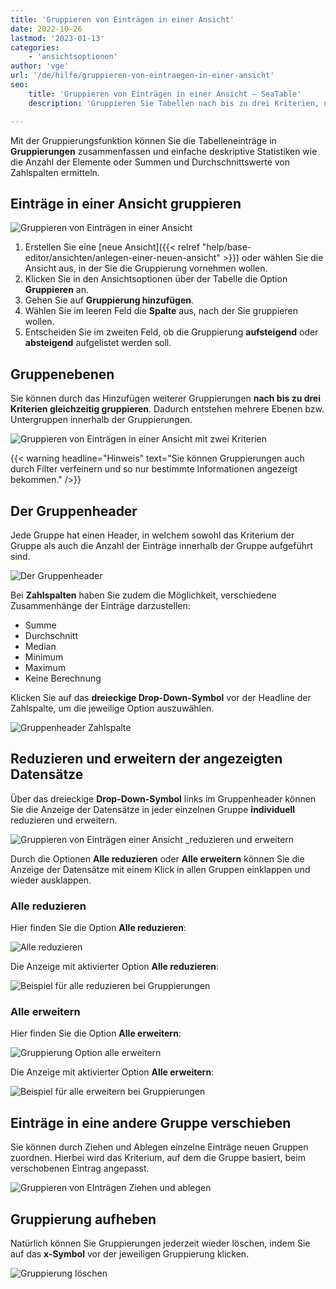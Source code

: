 ```yaml
---
title: 'Gruppieren von Einträgen in einer Ansicht'
date: 2022-10-26
lastmod: '2023-01-13'
categories:
    - 'ansichtsoptionen'
author: 'vge'
url: '/de/hilfe/gruppieren-von-eintraegen-in-einer-ansicht'
seo:
    title: 'Gruppieren von Einträgen in einer Ansicht – SeaTable'
    description: 'Gruppieren Sie Tabellen nach bis zu drei Kriterien, nutzen Sie Gruppenheader und Statistiken wie Summe, Durchschnitt oder Median für optimale Übersicht.'

---
```


Mit der Gruppierungsfunktion können Sie die Tabelleneinträge in **Gruppierungen** zusammenfassen und einfache deskriptive Statistiken wie die Anzahl der Elemente oder Summen und Durchschnittswerte von Zahlspalten ermitteln.

## Einträge in einer Ansicht gruppieren

![Gruppieren von Einträgen in einer Ansicht](images/Gruppierung-von-Eintraegen-in-einer-Ansicht-1.gif)

1. Erstellen Sie eine [neue Ansicht]({{< relref "help/base-editor/ansichten/anlegen-einer-neuen-ansicht" >}}) oder wählen Sie die Ansicht aus, in der Sie die Gruppierung vornehmen wollen.
2. Klicken Sie in den Ansichtsoptionen über der Tabelle die Option **Gruppieren** an.
3. Gehen Sie auf **Gruppierung hinzufügen**.
4. Wählen Sie im leeren Feld die **Spalte** aus, nach der Sie gruppieren wollen.
5. Entscheiden Sie im zweiten Feld, ob die Gruppierung **aufsteigend** oder **absteigend** aufgelistet werden soll.

## Gruppenebenen

Sie können durch das Hinzufügen weiterer Gruppierungen **nach bis zu drei Kriterien gleichzeitig gruppieren**. Dadurch entstehen mehrere Ebenen bzw. Untergruppen innerhalb der Gruppierungen.

![Gruppieren von Einträgen in einer Ansicht mit zwei Kriterien](images/Gruppierung-von-Eintraegen-in-einer-Ansicht-2.gif)

{{< warning  headline="Hinweis"  text="Sie können Gruppierungen auch durch Filter verfeinern und so nur bestimmte Informationen angezeigt bekommen." />}}

## Der Gruppenheader

Jede Gruppe hat einen Header, in welchem sowohl das Kriterium der Gruppe als auch die Anzahl der Einträge innerhalb der Gruppe aufgeführt sind.

![Der Gruppenheader](images/gruppierung.png)

Bei **Zahlspalten** haben Sie zudem die Möglichkeit, verschiedene Zusammenhänge der Einträge darzustellen:

- Summe
- Durchschnitt
- Median
- Minimum
- Maximum
- Keine Berechnung

Klicken Sie auf das **dreieckige Drop-Down-Symbol** vor der Headline der Zahlspalte, um die jeweilige Option auszuwählen.

![Gruppenheader Zahlspalte](images/Gruppenheader.png)

## Reduzieren und erweitern der angezeigten Datensätze

Über das dreieckige **Drop-Down-Symbol** links im Gruppenheader können Sie die Anzeige der Datensätze in jeder einzelnen Gruppe **individuell** reduzieren und erweitern.

![Gruppieren von Einträgen einer Ansicht _reduzieren und erweitern](images/Gruppierung-von-Eintraegen-in-einer-Ansicht-4.gif)

Durch die Optionen **Alle reduzieren** oder **Alle erweitern** können Sie die Anzeige der Datensätze mit einem Klick in allen Gruppen einklappen und wieder ausklappen.

### Alle reduzieren

Hier finden Sie die Option **Alle reduzieren**:

![Alle reduzieren](images/gruppieren-von-eintraegrn_6.png)

Die Anzeige mit aktivierter Option **Alle reduzieren**:

![Beispiel für alle reduzieren bei Gruppierungen](images/gruppieren-von-eintraegrn_1-1.png)

### Alle erweitern

Hier finden Sie die Option **Alle erweitern**:

![Gruppierung Option alle erweitern](images/gruppieren-von-eintraegrn_7-1.png)

Die Anzeige mit aktivierter Option **Alle erweitern**:

![Beispiel für alle erweitern bei Gruppierungen](images/gruppieren-von-eintraegrn_3-1.png)

## Einträge in eine andere Gruppe verschieben

Sie können durch Ziehen und Ablegen einzelne Einträge neuen Gruppen zuordnen. Hierbei wird das Kriterium, auf dem die Gruppe basiert, beim verschobenen Eintrag angepasst.

![Gruppieren von EInträgen Ziehen und ablegen](images/Gruppierung-von-Eintraegen-in-einer-Ansicht-3.gif)

## Gruppierung aufheben

Natürlich können Sie Gruppierungen jederzeit wieder löschen, indem Sie auf das **x-Symbol** vor der jeweiligen Gruppierung klicken.

![Gruppierung löschen](images/Gruppierung-loeschen.png)
